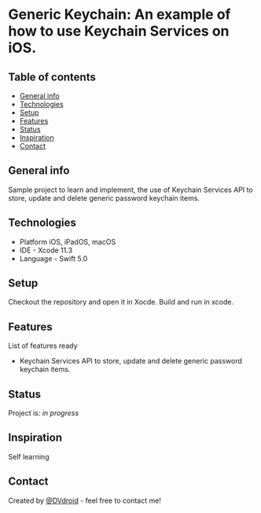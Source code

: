 # Generic Keychain: An example of how to use Keychain Services on iOS.

## Table of contents
* [General info](#general-info)
* [Technologies](#technologies)
* [Setup](#setup)
* [Features](#features)
* [Status](#status)
* [Inspiration](#inspiration)
* [Contact](#contact)

## General info
Sample project to learn and implement, the use of Keychain Services API to store, update and delete generic password keychain items.

## Technologies
* Platform iOS, iPadOS, macOS
* IDE - Xcode 11.3
* Language - Swift 5.0 

## Setup
Checkout the repository and open it in Xocde. Build and run in xcode.

## Features
List of features ready 
* Keychain Services API to store, update and delete generic password keychain items.

## Status
Project is: _in progress_

## Inspiration
Self learning

## Contact
Created by [@DVdroid](anandin02@gmail.com) - feel free to contact me!

